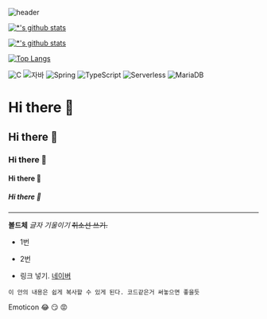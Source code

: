 ![header](https://capsule-render.vercel.app/api?type=wave&color=auto&height=300&section=header&text=깃허브%20특강&fontSize=90)


[![*'s github stats](https://github-readme-stats.vercel.app/api?username=Namgyeongbeen&show_icons=true&theme=radical)](https://github.com/Namgyeongbeen)


[![*'s github stats](https://github-readme-stats.vercel.app/api?username=Namgyeongbeen)](https://github.com/Namgyeongbeen)


[![Top Langs](https://github-readme-stats.vercel.app/api/top-langs/?username=Namgyeongbeen)](https://github.com/Namgyeongbeen/github-readme-stats)

![C](https://img.shields.io/badge/-C-123456?style=flat-square&logo=C&logoColor=black)
![자바](https://img.shields.io/badge/-자바-007396?style=flat&logo=Java&logoColor=ffffff)
![Spring](https://img.shields.io/badge/-Spring-6DB33F?style=for-the-badge&logo=Spring&logoColor=white)
![TypeScript](https://img.shields.io/badge/-TypeScript-3178C6?style=flat-square&logo=TypeScript&logoColor=white)
![Serverless](https://img.shields.io/badge/-Serverless-FD5750?style=flat-square&logo=Serverless&logoColor=magenta)
![MariaDB](https://img.shields.io/badge/-MariaDB-1F305F?style=flat-square&logo=mariadb&logoColor=white)


# Hi there 👋
## Hi there 👋
### Hi there 👋
#### Hi there 👋
##### Hi there 👋
---
**볼드체**
*글자 기울이기*
~~취소선 쓰기.~~

- 1번
- 2번

- 링크 넣기. [네이버](http://naver.com)


```
이 안의 내용은 쉽게 복사할 수 있게 된다. 코드같은거 써놓으면 좋을듯
```

Emoticon
😂
😏
😡
